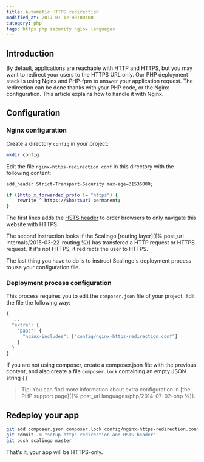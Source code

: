 ```yaml
---
title: Automatic HTTPS redirection
modified_at: 2017-01-12 00:00:00
category: php
tags: https php security nginx languages
---
```


## Introduction

By default, applications are reachable with HTTP and HTTPS, but you may want to
redirect your users to the HTTPS URL only.  Our PHP deployment stack is using
Nginx and PHP-fpm to answer your application request.  The redirection can be
done thanks with your PHP code, or the Nginx configuration. This article explains
how to handle it with Nginx.

## Configuration

### Nginx configuration

Create a directory `config` in your project:

```bash
mkdir config
```

Edit the file `nginx-https-redirection.conf` in this directory with the following content:

```bash
add_header Strict-Transport-Security max-age=31536000;

if ($http_x_forwarded_proto != "https") {
    rewrite ^ https://$host$uri permanent;
}
```

The first lines adds the [HSTS
header](https://developer.mozilla.org/en-US/docs/Web/HTTP/Headers/Strict-Transport-Security)
to order browsers to only navigate this website with HTTPS.

The second instruction looks if the Scalingo [routing layer]({% post_url internals/2015-03-22-routing %}) has transfered a HTTP request or HTTPS request. If it's
not HTTPS, it redirects the user to HTTPS.

The last thing you have to do is to instruct Scalingo's deployment process to
use your configuration file.

### Deployment process configuration

This process requires you to edit the `composer.json` file of your project.
Edit the file the following way:

```javascript
{
  ...
  "extra": {
    "paas": {
      "nginx-includes": ["config/nginx-https-redirection.conf"]
    }
  }
}
```

If you are not using composer, create a composer.json file with the previous content, and also create
a file `composer.lock` containing an empty JSON string `{}`

> Tip: You can find more information about extra configuration in [the PHP support page]({% post_url languages/php/2014-07-02-php %}).

## Redeploy your app

```bash
git add composer.json composer.lock config/nginx-https-redirection.conf
git commit -m "setup https redirection and HSTS header"
git push scalingo master
```

That's it, your app will be HTTPS-only.
